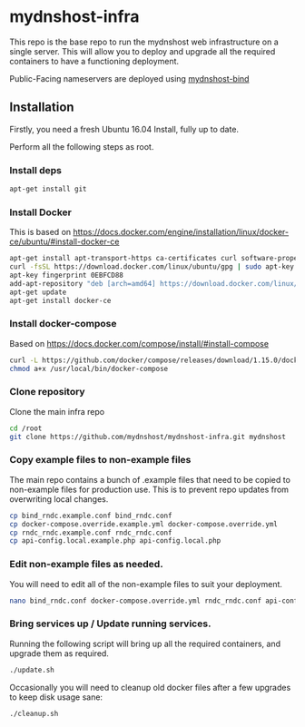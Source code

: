 # mydnshost-infra

This repo is the base repo to run the mydnshost web infrastructure on a single server. This will allow you to deploy and upgrade all the required containers to have a functioning deployment.

Public-Facing nameservers are deployed using [mydnshost-bind](https://github.com/mydnshost/mydnshost-bind)

## Installation

Firstly, you need a fresh Ubuntu 16.04 Install, fully up to date.

Perform all the following steps as root.

### Install deps

```bash
apt-get install git
```

### Install Docker

This is based on https://docs.docker.com/engine/installation/linux/docker-ce/ubuntu/#install-docker-ce

```bash
apt-get install apt-transport-https ca-certificates curl software-properties-common
curl -fsSL https://download.docker.com/linux/ubuntu/gpg | sudo apt-key add -
apt-key fingerprint 0EBFCD88
add-apt-repository "deb [arch=amd64] https://download.docker.com/linux/ubuntu $(lsb_release -cs) stable"
apt-get update
apt-get install docker-ce
```

### Install docker-compose

Based on https://docs.docker.com/compose/install/#install-compose

```bash
curl -L https://github.com/docker/compose/releases/download/1.15.0/docker-compose-`uname -s`-`uname -m` -o /usr/local/bin/docker-compose
chmod a+x /usr/local/bin/docker-compose
```
### Clone repository

Clone the main infra repo

```bash
cd /root
git clone https://github.com/mydnshost/mydnshost-infra.git mydnshost
```
### Copy example files to non-example files

The main repo contains a bunch of .example files that need to be copied to non-example files for production use. This is to prevent repo updates from overwriting local changes.

```bash
cp bind_rndc.example.conf bind_rndc.conf
cp docker-compose.override.example.yml docker-compose.override.yml
cp rndc_rndc.example.conf rndc_rndc.conf
cp api-config.local.example.php api-config.local.php
```
### Edit non-example files as needed.

You will need to edit all of the non-example files to suit your deployment.

```bash
nano bind_rndc.conf docker-compose.override.yml rndc_rndc.conf api-config.local.php
```

### Bring services up / Update running services.

Running the following script will bring up all the required containers, and upgrade them as required.

```bash
./update.sh
```

Occasionally you will need to cleanup old docker files after a few upgrades to keep disk usage sane:

```bash
./cleanup.sh
```
